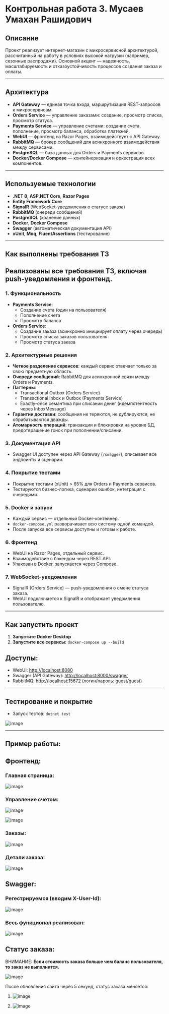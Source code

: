 # Контрольная работа 3. Мусаев Умахан Рашидович


## Описание

Проект реализует интернет-магазин с микросервисной архитектурой, рассчитанный на работу в условиях высокой нагрузки (например, сезонные распродажи). Основной акцент — надежность, масштабируемость и отказоустойчивость процессов создания заказа и оплаты.

---

## Архитектура

- **API Gateway** — единая точка входа, маршрутизация REST-запросов к микросервисам.
- **Orders Service** — управление заказами: создание, просмотр списка, просмотр статуса.
- **Payments Service** — управление счетами: создание счета, пополнение, просмотр баланса, обработка платежей.
- **WebUI** — фронтенд на Razor Pages, взаимодействует с API Gateway.
- **RabbitMQ** — брокер сообщений для асинхронного взаимодействия между сервисами.
- **PostgreSQL** — база данных для Orders и Payments сервисов.
- **Docker/Docker Compose** — контейнеризация и оркестрация всех компонентов.

---

## Используемые технологии

- **.NET 8**, **ASP.NET Core**, **Razor Pages**
- **Entity Framework Core**
- **SignalR** (WebSocket-уведомления о статусе заказа)
- **RabbitMQ** (очереди сообщений)
- **PostgreSQL** (хранение данных)
- **Docker**, **Docker Compose**
- **Swagger** (автоматическая документация API)
- **xUnit**, **Moq**, **FluentAssertions** (тестирование)

---

## Как выполнены требования ТЗ
## **Реализованы все требования ТЗ, включая push-уведомления и фронтенд.**
### 1. Функциональность

- **Payments Service**:
  - Создание счета (один на пользователя)
  - Пополнение счета
  - Просмотр баланса
- **Orders Service**:
  - Создание заказа (асинхронно инициирует оплату через очередь)
  - Просмотр списка заказов пользователя
  - Просмотр статуса заказа

### 2. Архитектурные решения

- **Четкое разделение сервисов**: каждый сервис отвечает только за свою предметную область.
- **Очереди сообщений**: RabbitMQ для асинхронной связи между Orders и Payments.
- **Паттерны**:
  - Transactional Outbox (Orders Service)
  - Transactional Inbox и Outbox (Payments Service)
  - Exactly-once семантика при списании денег (идемпотентность через InboxMessage)
- **Гарантии доставки**: сообщения не теряются, не дублируются, не обрабатываются дважды.
- **Атомарность операций**: транзакции и блокировки на уровне БД, предотвращение гонок при пополнении/списании.

### 3. Документация API

- Swagger UI доступен через API Gateway (`/swagger`), описывает все эндпоинты и сценарии.

### 4. Покрытие тестами

- Покрытие тестами (xUnit) > 65% для Orders и Payments сервисов.
- Тестируются бизнес-логика, сценарии ошибок, интеграция с очередями.

### 5. Docker и запуск

- Каждый сервис — отдельный Docker-контейнер.
- `docker-compose.yml` разворачивает всю систему одной командой.
- После запуска все сервисы доступны и готовы к работе.

### 6. Фронтенд

- WebUI на Razor Pages, отдельный сервис.
- Взаимодействие с бэкендом через REST API.
- Упакован в Docker, запускается через Compose.

### 7. WebSocket-уведомления

- SignalR (Orders Service) — push-уведомления о смене статуса заказа.
- WebUI подключается к SignalR и отображает уведомления пользователю.

---

## Как запустить проект

1. **Запустите Docker Desktop**
2.  **Запустите все сервисы:**
    `docker-compose up --build`

## **Доступы:**
- WebUI: [http://localhost:8080](http://localhost:8080)
- Swagger (API Gateway): [http://localhost:8000/swagger](http://localhost:8000/swagger)
- RabbitMQ: [http://localhost:15672](http://localhost:15672) (логин/пароль: guest/guest)

   
---

## Тестирование и покрытие

- Запуск тестов:
  `dotnet test`

![image](https://github.com/user-attachments/assets/d0516c04-755d-47d3-a3f8-8d442a22a50d)


---
## Пример работы:

## Фронтенд:
### Главная страница:

![image](https://github.com/user-attachments/assets/e17b918c-2be5-4112-98e2-4594a1f50d06)

### Управление счетом: 

![image](https://github.com/user-attachments/assets/38736eed-371b-4316-aaf1-803448d5a05b)

![image](https://github.com/user-attachments/assets/6913f1d9-fb9d-4d46-a796-772e9b386faa)


### Заказы:

![image](https://github.com/user-attachments/assets/182d224d-66b4-4f0c-a59e-4bc094246a60)

### Детали заказа:

![image](https://github.com/user-attachments/assets/9fc16efa-6660-405e-b7aa-632668d6608f)

## Swagger:

### Регестрируемся (вводим X-User-Id):

![image](https://github.com/user-attachments/assets/5a4b5844-3c98-4dee-8b8e-bc1d405749a0)

### Весь функционал реализован:

![image](https://github.com/user-attachments/assets/1cf802db-43eb-4f70-866a-588be274d649)


## Статус заказа:

ВНИМАНИЕ: **Если стоимость заказа больше чем баланс пользователя, то заказ не выполнится.**

![image](https://github.com/user-attachments/assets/0a367fb7-dc56-497b-be27-8dcb14d1c748)

После обновления сайта через 5 секунд, статус заказа меняется:

1. ![image](https://github.com/user-attachments/assets/5f862994-a484-43cc-a251-85bfae72a2c4)

2. ![image](https://github.com/user-attachments/assets/5a32678f-b451-4bc8-97d3-653b3cd3d345)




